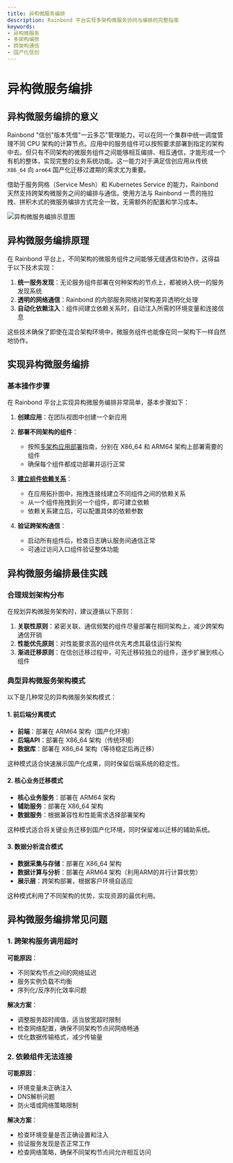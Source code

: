 ```yaml
---
title: 异构微服务编排
description: Rainbond 平台实现多架构微服务协同与编排的完整指南
keywords:
- 异构微服务
- 多架构编排
- 跨架构通信
- 国产化信创
---
```


# 异构微服务编排

## 异构微服务编排的意义

Rainbond "信创"版本凭借"一云多芯"管理能力，可以在同一个集群中统一调度管理不同 CPU 架构的计算节点。应用中的服务组件可以按照要求部署到指定的架构中去。但只有不同架构的微服务组件之间能够相互编排、相互通信，才能形成一个有机的整体，实现完整的业务系统功能。这一能力对于满足信创应用从传统 `X86_64` 向 `arm64` 国产化迁移过渡期的需求尤为重要。

借助于服务网格（Service Mesh）和 Kubernetes Service 的能力，Rainbond 天然支持跨架构微服务之间的编排与通信。使用方法与 Rainbond 一贯的拖拉拽、拼积木式的微服务编排方式完全一致，无需额外的配置和学习成本。

![异构微服务编排示意图](https://static.goodrain.com/localization-guide/%E5%BC%82%E6%9E%84%E5%BE%AE%E6%9C%8D%E5%8A%A1%E7%BC%96%E6%8E%92.png)

## 异构微服务编排原理

在 Rainbond 平台上，不同架构的微服务组件之间能够无缝通信和协作，这得益于以下技术实现：

1. **统一服务发现**：无论服务组件部署在何种架构的节点上，都被纳入统一的服务发现系统
2. **透明的网络通信**：Rainbond 的内部服务网络对架构差异透明化处理
3. **自动化依赖注入**：组件间建立依赖关系时，自动注入所需的环境变量和连接信息

这些技术确保了即使在混合架构环境中，微服务组件也能像在同一架构下一样自然地协作。

## 实现异构微服务编排

### 基本操作步骤

在 Rainbond 平台上实现异构微服务编排非常简单，基本步骤如下：

1. **创建应用**：在团队视图中创建一个新应用

2. **部署不同架构的组件**：
   - 按照[多架构应用部署](./multi-arch-app-deploy.md)指南，分别在 X86_64 和 ARM64 架构上部署需要的组件
   - 确保每个组件都成功部署并运行正常

3. **[建立组件依赖关系](../app-ops/dependon.md)**：
   - 在应用拓扑图中，拖拽连接线建立不同组件之间的依赖关系
   - 从一个组件拖拽到另一个组件，即可建立依赖
   - 依赖关系建立后，可以配置具体的依赖参数

4. **验证跨架构通信**：
   - 启动所有组件后，检查日志确认服务间通信正常
   - 可通过访问入口组件验证整体功能

## 异构微服务编排最佳实践

### 合理规划架构分布

在规划异构微服务架构时，建议遵循以下原则：

1. **关联性原则**：紧密关联、通信频繁的组件尽量部署在相同架构上，减少跨架构通信开销
2. **性能优先原则**：对性能要求高的组件优先考虑其最佳运行架构
3. **渐进迁移原则**：在信创迁移过程中，可先迁移较独立的组件，逐步扩展到核心组件

### 典型异构微服务架构模式

以下是几种常见的异构微服务架构模式：

#### 1. 前后端分离模式

- **前端**：部署在 ARM64 架构（国产化环境）
- **后端API**：部署在 X86_64 架构（传统环境）
- **数据库**：部署在 X86_64 架构（等待稳定后再迁移）

这种模式适合快速展示国产化成果，同时保留后端系统的稳定性。

#### 2. 核心业务迁移模式

- **核心业务服务**：部署在 ARM64 架构
- **辅助服务**：部署在 X86_64 架构
- **数据服务**：根据兼容性和性能需求选择部署架构

这种模式适合将关键业务迁移到国产化环境，同时保留难以迁移的辅助系统。

#### 3. 数据分析混合模式

- **数据采集与存储**：部署在 X86_64 架构
- **数据计算与分析**：部署在 ARM64 架构（利用ARM的并行计算优势）
- **展示层**：跨架构部署，根据客户环境自适应

这种模式利用了不同架构的优势，实现资源的最优利用。

## 异构微服务编排常见问题

### 1. 跨架构服务调用超时

**可能原因**：
- 不同架构节点之间的网络延迟
- 服务实例负载不均衡
- 序列化/反序列化效率问题

**解决方案**：
- 调整服务超时阈值，适当放宽超时限制
- 检查网络配置，确保不同架构节点间网络畅通
- 优化数据传输格式，减少传输量

### 2. 依赖组件无法连接

**可能原因**：
- 环境变量未正确注入
- DNS解析问题
- 防火墙或网络策略限制

**解决方案**：
- 检查环境变量是否正确设置和注入
- 验证服务发现是否正常工作
- 检查网络策略，确保不同架构节点间允许相互访问
